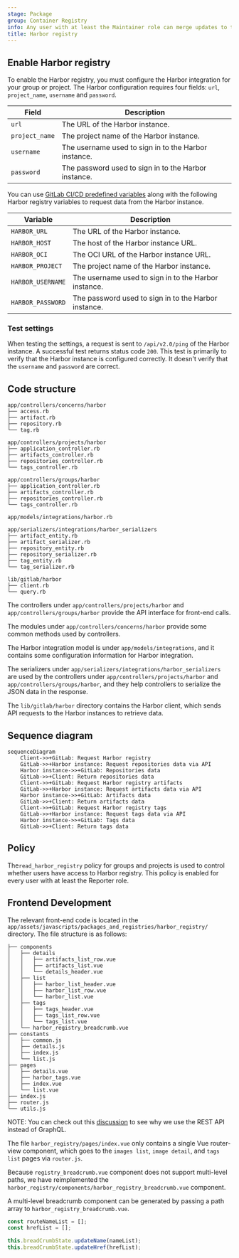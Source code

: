 ```yaml
---
stage: Package
group: Container Registry
info: Any user with at least the Maintainer role can merge updates to this content. For details, see https://docs.gitlab.com/ee/development/development_processes.html#development-guidelines-review.
title: Harbor registry
---
```


## Enable Harbor registry

To enable the Harbor registry, you must configure the Harbor integration for your group or project.
The Harbor configuration requires four fields: `url`, `project_name`, `username` and `password`.

| Field | Description |
| --- | --- |
| `url` | The URL of the Harbor instance. |
| `project_name` | The project name of the Harbor instance. |
| `username` | The username used to sign in to the Harbor instance. |
| `password` | The password used to sign in to the Harbor instance. |

You can use [GitLab CI/CD predefined variables](../../ci/variables/index.md) along with the following Harbor registry variables to request data from the Harbor instance.

| Variable | Description |
| --- | --- |
| `HARBOR_URL` | The URL of the Harbor instance. |
| `HARBOR_HOST` | The host of the Harbor instance URL. |
| `HARBOR_OCI` | The OCI URL of the Harbor instance URL. |
| `HARBOR_PROJECT` | The project name of the Harbor instance. |
| `HARBOR_USERNAME` | The username used to sign in to the Harbor instance. |
| `HARBOR_PASSWORD` | The password used to sign in to the Harbor instance. |

### Test settings

When testing the settings, a request is sent to `/api/v2.0/ping` of the Harbor instance. A successful test returns status code `200`. This test is primarily to verify that the Harbor instance is configured correctly. It doesn't verify that the `username` and `password` are correct.

## Code structure

```shell
app/controllers/concerns/harbor
├── access.rb
├── artifact.rb
├── repository.rb
└── tag.rb

app/controllers/projects/harbor
├── application_controller.rb
├── artifacts_controller.rb
├── repositories_controller.rb
└── tags_controller.rb

app/controllers/groups/harbor
├── application_controller.rb
├── artifacts_controller.rb
├── repositories_controller.rb
└── tags_controller.rb

app/models/integrations/harbor.rb

app/serializers/integrations/harbor_serializers
├── artifact_entity.rb
├── artifact_serializer.rb
├── repository_entity.rb
├── repository_serializer.rb
├── tag_entity.rb
└── tag_serializer.rb

lib/gitlab/harbor
├── client.rb
└── query.rb
```

The controllers under `app/controllers/projects/harbor` and `app/controllers/groups/harbor` provide the API interface for front-end calls.

The modules under `app/controllers/concerns/harbor` provide some common methods used by controllers.

The Harbor integration model is under `app/models/integrations`, and it contains some configuration information for Harbor integration.

The serializers under `app/serializers/integrations/harbor_serializers` are used by the controllers under `app/controllers/projects/harbor` and `app/controllers/groups/harbor`, and they help controllers to serialize the JSON data in the response.

The `lib/gitlab/harbor` directory contains the Harbor client, which sends API requests to the Harbor instances to retrieve data.

## Sequence diagram

```mermaid
sequenceDiagram
    Client->>+GitLab: Request Harbor registry
    GitLab->>+Harbor instance: Request repositories data via API
    Harbor instance->>+GitLab: Repositories data
    GitLab->>+Client: Return repositories data
    Client->>+GitLab: Request Harbor registry artifacts
    GitLab->>+Harbor instance: Request artifacts data via API
    Harbor instance->>+GitLab: Artifacts data
    GitLab->>+Client: Return artifacts data
    Client->>+GitLab: Request Harbor registry tags
    GitLab->>+Harbor instance: Request tags data via API
    Harbor instance->>+GitLab: Tags data
    GitLab->>+Client: Return tags data
```

## Policy

The`read_harbor_registry` policy for groups and projects is used to control whether users have access to Harbor registry.
This policy is enabled for every user with at least the Reporter role.

## Frontend Development

The relevant front-end code is located in the `app/assets/javascripts/packages_and_registries/harbor_registry/` directory. The file structure is as follows:

```shell
├── components
│   ├── details
│   │   ├── artifacts_list_row.vue
│   │   ├── artifacts_list.vue
│   │   └── details_header.vue
│   ├── list
│   │   ├── harbor_list_header.vue
│   │   ├── harbor_list_row.vue
│   │   └── harbor_list.vue
│   ├── tags
│   │   ├── tags_header.vue
│   │   ├── tags_list_row.vue
│   │   └── tags_list.vue
│   └── harbor_registry_breadcrumb.vue
├── constants
│   ├── common.js
│   ├── details.js
│   ├── index.js
│   └── list.js
├── pages
│   ├── details.vue
│   ├── harbor_tags.vue
│   ├── index.vue
│   └── list.vue
├── index.js
├── router.js
└── utils.js
```

NOTE:
You can check out this [discussion](https://gitlab.com/gitlab-org/gitlab/-/merge_requests/82777#note_1017875324) to see why we use the REST API instead of GraphQL.

The file `harbor_registry/pages/index.vue` only contains a single Vue router-view component, which goes to the `images list`, `image detail`, and `tags list` pages via `router.js`.

Because `registry_breadcrumb.vue` component does not support multi-level paths, we have reimplemented the `harbor_registry/components/harbor_registry_breadcrumb.vue` component.

A multi-level breadcrumb component can be generated by passing a path array to `harbor_registry_breadcrumb.vue`.

```javascript
const routeNameList = [];
const hrefList = [];

this.breadCrumbState.updateName(nameList);
this.breadCrumbState.updateHref(hrefList);
```
